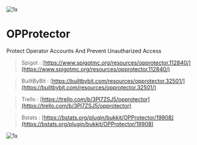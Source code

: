 ![1x](https://github.com/ka0un/OPProtector/assets/88395585/118cf719-e100-4080-ab07-d32a1d51abcd)

# OPProtector
Protect Operator Accounts And Prevent Unautharized Access

 > Spigot : [https://www.spigotmc.org/resources/opprotector.112840/](https://www.spigotmc.org/resources/opprotector.112840/)

 > BuiltByBit : [https://builtbybit.com/resources/opprotector.32501/](https://builtbybit.com/resources/opprotector.32501/)

 > Trello : [https://trello.com/b/3Pl7ZSJ5/opprotector](https://trello.com/b/3Pl7ZSJ5/opprotector)

 > Bstats : [https://bstats.org/plugin/bukkit/OPProtector/19908](https://bstats.org/plugin/bukkit/OPProtector/19908)

 ![1x](https://bstats.org/signatures/bukkit/OPProtector.svg)
